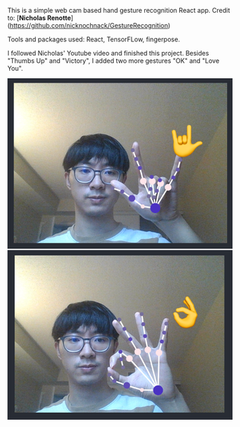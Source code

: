 This is a simple web cam based hand gesture recognition React app. Credit to: [__Nicholas Renotte__] (https://github.com/nicknochnack/GestureRecognition)

Tools and packages used: React, TensorFLow, fingerpose.

I followed Nicholas' Youtube video and finished this project. Besides "Thumbs Up" and "Victory", I added two more gestures "OK" and "Love You".

![love u](public/screenshots/love_you.PNG)
![ok](public/screenshots/ok.PNG)
